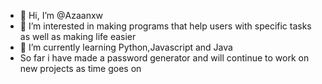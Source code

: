 - 👋 Hi, I’m @Azaanxw
- 👀 I’m interested in making programs that help users with specific tasks as well as making life easier 
- 🌱 I’m currently learning Python,Javascript and Java
- So far i have made a password generator and will continue to work on new projects as time goes on

<!---
Azaanxw/Azaanxw is a ✨ special ✨ repository because its `README.md` (this file) appears on your GitHub profile.
You can click the Preview link to take a look at your changes.
--->
